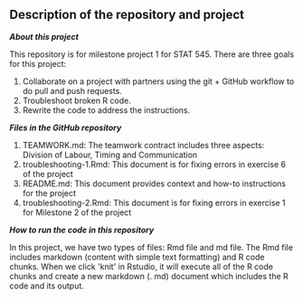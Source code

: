 ## Description of the repository and project

**___About this project___**

This repository is for  milestone project 1 for STAT 545. There are three goals for this project: 
1. Collaborate on a project with partners using the git + GitHub workflow to do pull and push requests.
2. Troubleshoot broken R code. 
3. Rewrite the code to address the instructions.
   
**___Files in the GitHub repository___**

1. TEAMWORK.md: The teamwork contract includes three aspects: Division of Labour, Timing and Communication
2. troubleshooting-1.Rmd: This document is for fixing errors in exercise 6 of the project
3. README.md: This document provides context and how-to instructions for the project
4. troubleshooting-2.Rmd: This document is for fixing errors in exercise 1 for Milestone 2 of the project

**___How to run the code in this repository___**

In this project, we have two types of files: Rmd file and md file. 
The Rmd file includes markdown (content with simple text formatting) and R code chunks. When we click 'knit' in Rstudio, it will execute all of the R code chunks and create a new markdown (. md) document which includes the R code and its output.


